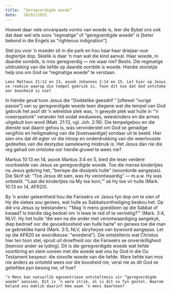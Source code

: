 ```yaml
---
title:  “Geregverdigde woede”
date:   28/01/2025
---
```


Hoewel daar vele onvanpaste vorms van woede is, leer die Bybel ons ook dat daar wel iets soos “regmatige” of “geregverdigde woede” is [beter bekend in die Engels as “righteous indignation”].

Stel jou voor ’n moeder sit in die park en hou haar haar driejaar-oue dogtertjie dop. Skielik is daar ’n man wat die kind aanval. Haar woede, in daardie oomblik, is mos geregverdig — nie waar nie? Beslis. Die regmatige uitdrukking van die liefde op daardie oomblik is woede. Hierdie storietjie help ons om God se “regmatige woede” te verstaan.

`Lees Matteus 21:12 en 13, asook Johannes 2:14 en 15. Let hier op Jesus se reaksie waarop die tempel gebruik is. Toon dit nie dat God ontstoke oor boosheid is nie?`

In hierdie geval toon Jesus die “Goddelike geesdrif ” [oftewel “vurige passie”] van sy geregverdigde woede teen diegene wat die tempel van God gebruik het asof dit ’n wêreldse plek was, ’n gewyde plek wat hulle in “’n rowerspelonk” verander het sodat weduwees, weeskinders en die armes uitgebuit kon word (Matt. 21:13, vgl. Joh. 2:16). Die tempelgebou en die dienste wat daarin gehou is, was veronderstel om God se genadige vergifnis en heiligmaking van die [boetvaardige] sondaar uit te beeld. Hier sien ons dat dit egter vir die inloop en onderdrukking van die weerloosste gedeeltes van die destydse samelewing misbruik is. Het Jesus dan nie die reg gehad om ontstoke oor hierdie gruwel te wees nie?

Markus 10:13 en 14, asook Markus 3:4 en 5, bied die leser verdere voorbeelde van Jesus se geregverdigde woede. Toe die mense kindertjies na Jesus gebring het, “berispe die dissipels hulle” (woordorde aangepas). Die Skrif sê: “Toe Jesus dit sien, was Hy verontwaardig” — m.a.w. Hy was ontsteld. “‘Laat die kindertjies na My toe kom,’” sê Hy toe vir hulle (Mark. 10:13 en 14, AFR20).

By ’n ander geleentheid hou die Fariseërs vir Jesus fyn dop om te sien of Hy die siekes sou genees, wat hulle as Sabbatsontheiliging beskou het. Op dié vra Jesus sy teëstanders: “‘Mag ’n mens goeddoen op die Sabbat of kwaad? Is hierdie dag bedoel om ’n lewe te red of te vernietig?’” (Mark. 3:4, NLV). Hy het hulle “die een na die ander met verontwaardiging aangekyk, diep bedroef oor die gevoelloosheid van hulle harte” en genees toe die man se gebreklike hand (Mark. 3:5, NLV, skryfwyse van bywoord aangepas. Let op die AFR20 se woordkeuse: “woedend”). Die ontsteltenis wat Christus hier ten toon stel, spruit uit droefheid oor die Fariseërs se onverskilligheid [teenoor ander se lyding]. Dit is die geregverdigde woede wat liefde voortbring en stem ooreen met die woede wat ons by God in die Ou Testament bespeur: die sinvolle woede van die liefde. Ware liefde kan mos nie anders as ontsteld wees oor die boosheid nie, veral nie as dit God se geliefdes pyn besorg nie, of hoe?

`’n Mens kan natuurlik egosentriese ontsteltenis vir “geregverdigde woede” aansien. Dit is ’n ware strik, al is dit so fyn gestel. Waarom beland ons maklik daarin? Hoe waak ’n mens daarteen?`